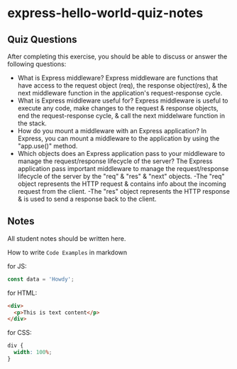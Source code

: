 # express-hello-world-quiz-notes

## Quiz Questions

After completing this exercise, you should be able to discuss or answer the following questions:

- What is Express middleware?
  Express middleware are functions that have access to the request object (req), the response object(res), & the next middleware function in the application's request-response cycle.
- What is Express middleware useful for?
  Express middleware is useful to execute any code, make changes to the request & response objects, end the request-response cycle, & call the next middelware function in the stack.
- How do you mount a middleware with an Express application?
  In Express, you can mount a middleware to the application by using the "app.use()" method.
- Which objects does an Express application pass to your middleware to manage the request/response lifecycle of the server?
  The Express application pass important middleware to manage the request/response lifecycle of the server by the "req" & "res" & "next" objects.
  -The "req" object represents the HTTP request & contains info about the incoming request from the client.
  -The "res" object represents the HTTP response & is used to send a response back to the client.

## Notes

All student notes should be written here.

How to write `Code Examples` in markdown

for JS:

```javascript
const data = 'Howdy';
```

for HTML:

```html
<div>
  <p>This is text content</p>
</div>
```

for CSS:

```css
div {
  width: 100%;
}
```
